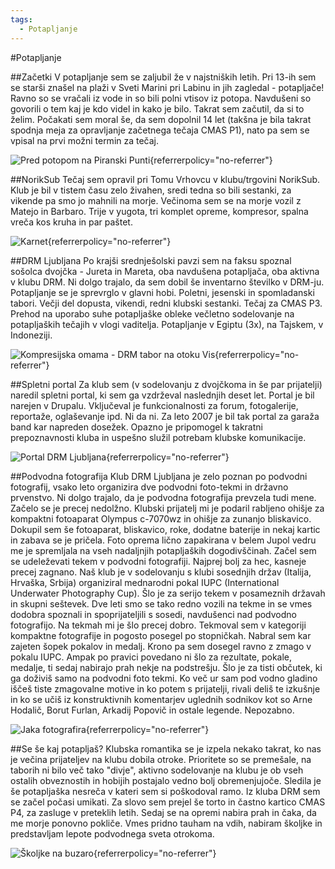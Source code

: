```yaml
---
tags:
  - Potapljanje
---
```


#Potapljanje

##Začetki
V potapljanje sem se zaljubil že v najstniških letih. Pri 13-ih sem se starši znašel na plaži v Sveti Marini pri Labinu in jih zagledal - potapljače! Ravno so se vračali iz vode in so bili polni vtisov iz potopa. Navdušeni so govorili o tem kaj je kdo videl in kako je bilo. Takrat sem začutil, da si to želim. Počakati sem moral še, da sem dopolnil 14 let (takšna je bila takrat spodnja meja za opravljanje začetnega tečaja CMAS P1), nato pa sem se vpisal na prvi možni termin za tečaj.

![Pred potopom na Piranski Punti](https://lh3.googleusercontent.com/pw/AIL4fc_GlcREcL_BDjFG5OCuhzMXDcTX-CcSeRFMGBdcGb1aUbetx8fZSW66hjvBPiah8RC_lBvgQ-N-wyI5Fm3RN7Il7nM2ANOjZ2YidqfFLehmJreKAp_C6DUZGd0gLvWbcSNwfRcYP_Rtld1AD5cM1g9txw=w1386-h924-s-no?authuser=0 "Pred potopom na Piranski Punti"){referrerpolicy="no-referrer"}

##NorikSub
Tečaj sem opravil pri Tomu Vrhovcu v klubu/trgovini NorikSub. Klub je bil v tistem času zelo živahen, sredi tedna so bili sestanki, za vikende pa smo jo mahnili na morje. Večinoma sem se na morje vozil z Matejo in Barbaro. Trije v yugota, tri komplet opreme, kompresor, spalna vreča kos kruha in par paštet.

![Karnet](https://lh3.googleusercontent.com/pw/AIL4fc-MLtTdYZytmq0zb3VEgqQ0hjpnrUM4Bxuo4TmTX89A66Xkf_YiI2IiNS4GM8JOegy0mQFAbkS9dsAH1XH8REZ9nzlTrZ9mWwfGxPADpO_0AgkFG7ofQWNvFwILkYHwFdxlTD7_4jQ_LqOAKeXsdgUYsQ=w683-h924-s-no?authuser=0 "Karnet"){referrerpolicy="no-referrer"}

##DRM Ljubljana
Po krajši srednješolski pavzi sem na faksu spoznal sošolca dvojčka - Jureta in Mareta, oba navdušena potapljača, oba aktivna v klubu DRM. Ni dolgo trajalo, da sem dobil še inventarno številko v DRM-ju. Potapljanje se je sprevrglo v glavni hobi. Poletni, jesenski in spomladanski tabori. Večji del dopusta, vikendi, redni klubski sestanki. Tečaj za CMAS P3. Prehod na uporabo suhe potapljaške obleke večletno sodelovanje na potapljaških tečajih v vlogi vaditelja. Potapljanje v Egiptu (3x), na Tajskem, v Indoneziji.

![Kompresijska omama - DRM tabor na otoku Vis](https://lh3.googleusercontent.com/pw/AIL4fc-Dl9suIq-f_ypLuX-Yu26gyFb4aJKhK3zXiuPgY4SdpCOlp-UlSD-5DAzfQxqKSEzj4RP4mcCPqQx9HYKccnLhv9TED1rB8RVyC7Zikhqc1V2vV1NSwuK1UZYNz2HVvG71SMOYo2auLZ5ml1c5jOWAaA=w1231-h924-s-no?authuser=0 "Kompresijska omama - DRM tabor na otoku Vis"){referrerpolicy="no-referrer"}

##Spletni portal
Za klub sem (v sodelovanju z dvojčkoma in še par prijatelji) naredil spletni portal, ki sem ga vzdrževal naslednjih deset let. Portal je bil narejen v Drupalu. Vključeval je funkcionalnosti za forum, fotogalerije, reportaže, oglaševanje ipd. Ni da ni. Za leto 2007 je bil tak portal za garaža band kar napreden dosežek. Opazno je pripomogel k takratni prepoznavnosti kluba in uspešno služil potrebam klubske komunikacije. 

![Portal DRM Ljubljana](https://lh3.googleusercontent.com/pw/AP1GczOTVocIQh71KoqDO-Xq4DUbo_VOMElNeJt0sJ9jb0A6WAg4c-b2aQ0E5Oi2ApkflBf2iWMmx4tlPH9uScL4CDKG7qf-ykcJL0SAs4XCnkkvW1pl9z8mpLK_bUDtN1fzX3W3VvLsJQpb0HNHHNgfE6amuw=w960-h682-s-no?authuser=0 "Portal DRM Ljubljana"){referrerpolicy="no-referrer"}

##Podvodna fotografija
Klub DRM Ljubljana je zelo poznan po podvodni fotografij, vsako leto organizira dve podvodni foto-tekmi in državno prvenstvo. Ni dolgo trajalo, da je podvodna fotografija prevzela tudi mene. Začelo se je precej nedolžno. Klubski prijatelj mi je podaril rabljeno ohišje za kompaktni fotoaparat Olympus c-7070wz in ohišje za zunanjo bliskavico. Dokupil sem še fotoaparat, bliskavico, roke, dodatne baterije in nekaj kartic in zabava se je pričela. Foto oprema lično zapakirana v belem Jupol vedru me je spremljala na vseh nadaljnjih potapljaških dogodivščinah. Začel sem se udeleževati tekem v podvodni fotografiji. Najprej bolj za hec, kasneje precej zagnano. Naš klub je v sodelovanju s klubi sosednjih držav (Italija, Hrvaška, Srbija) organiziral mednarodni pokal IUPC (International Underwater Photography Cup). Šlo je za serijo tekem v posameznih državah in skupni seštevek. Dve leti smo se tako redno vozili na tekme in se vmes dodobra spoznali in spoprijateljili s sosedi, navdušenci nad podvodno fotografijo. Na tekmah mi je šlo precej dobro. Tekmoval sem v kategoriji kompaktne fotografije in pogosto posegel po stopničkah. Nabral sem kar zajeten šopek pokalov in medalj. Krono pa sem dosegel ravno z zmago v pokalu IUPC. Ampak po pravici povedano ni šlo za rezultate, pokale, medalje, ti sedaj nabirajo prah nekje na podstrešju. Šlo je za tisti občutek, ki ga doživiš samo na podvodni foto tekmi. Ko več ur sam pod vodno gladino iščeš tiste zmagovalne motive in ko potem s prijatelji, rivali deliš te izkušnje in ko se učiš iz konstruktivnih komentarjev uglednih sodnikov kot so Arne Hodalič, Borut Furlan, Arkadij Popovič in ostale legende. Nepozabno.

![Jaka fotografira](https://lh3.googleusercontent.com/pw/AIL4fc9923jby6I-8fFu1TUEsTTUpcR3FiHwR_sviJIfK4C4yKzT4eVW-tbVn5nIqgDIkX2QZEFN0SyVdlWzeQ0J8AYTKfkH4mT1Z8GuKzTvfWZni8FYLPbe5YL5ltaQI-MzBUDI0b8QfNSe8d0kLG4DnK3dSQ=w1231-h924-s-no?authuser=0 "Jaka fotografira (foto: Marko G, lokacija: Lastovo)"){referrerpolicy="no-referrer"}

##Se še kaj potapljaš?
Klubska romantika se je izpela nekako takrat, ko nas je večina prijateljev na klubu dobila otroke. Prioritete so se premešale, na taborih ni bilo več tako "divje", aktivno sodelovanje na klubu je ob vseh ostalih obveznostih in hobijih postajalo vedno bolj obremenjujoče. Sledila je še potapljaška nesreča v kateri sem si poškodoval ramo. Iz kluba DRM sem se začel počasi umikati. Za slovo sem prejel še torto in častno kartico CMAS P4, za zasluge v preteklih letih. Sedaj se na opremi nabira prah in čaka, da me morje ponovno pokliče. Vmes pridno tauham na vdih, nabiram školjke in predstavljam lepote podvodnega sveta otrokoma.

![Školjke na buzaro](https://lh3.googleusercontent.com/pw/AIL4fc-TkSfWT-6zzo3cVjV4Jpyt9VLtOHsfgol6YpWfxKxo9xnbClyzrwsBqW-hrj5KwnUE0NJnUmfmVrmvETWx5xy7VoK4u9WNhQJhHOaoXSs9WO-VHqNTyoeRvDsSAuwxMZhipaC2yZITSyUaWD0zVYiS9g=w924-h924-s-no?authuser=0 "Školje na buzaro"){referrerpolicy="no-referrer"}